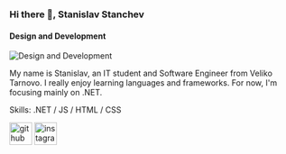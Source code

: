 ### Hi there 👋, Stanislav Stanchev
#### Design and Development
![Design and Development](https://cdn.seeklearning.com.au/media/images/career-guide/module/net-developer-module.jpg)

My name is Stanislav, an IT student and Software Engineer from Veliko Tarnovo. I really enjoy learning languages and frameworks. For now, I'm focusing mainly on .NET.

Skills: .NET / JS / HTML / CSS

[<img src='https://cdn.jsdelivr.net/npm/simple-icons@3.0.1/icons/github.svg' alt='github' height='40'>](https://github.com/Stanislav001)  [<img src='https://cdn.jsdelivr.net/npm/simple-icons@3.0.1/icons/instagram.svg' alt='instagram' height='40'>](https://www.instagram.com/stanislav.17/)  
